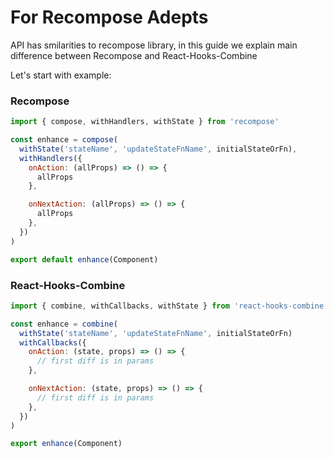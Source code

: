 # For Recompose Adepts

API has smilarities to recompose library, in this guide we explain main difference between Recompose and React-Hooks-Combine

Let's start with example:

<div class="comparison">

<div>

### __Recompose__

```javascript
import { compose, withHandlers, withState } from 'recompose'

const enhance = compose(
  withState('stateName', 'updateStateFnName', initialStateOrFn),
  withHandlers({ 
    onAction: (allProps) => () => {
      allProps
    },

    onNextAction: (allProps) => () => {
      allProps
    },
  })
)

export default enhance(Component)

```
</div>

<div class="divider">
</div>

<div>

### __React-Hooks-Combine__

```javascript
import { combine, withCallbacks, withState } from 'react-hooks-combine'

const enhance = combine(
  withState('stateName', 'updateStateFnName', initialStateOrFn)
  withCallbacks({ 
    onAction: (state, props) => () => {
      // first diff is in params
    },

    onNextAction: (state, props) => () => {
      // first diff is in params
    },
  })
)

export enhance(Component)
```
</div>

</div>

